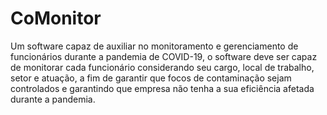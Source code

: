 # CoMonitor
Um software capaz de auxiliar no monitoramento e gerenciamento de funcionários durante a pandemia de COVID-19, o software deve ser capaz de monitorar cada funcionário considerando seu cargo, local de trabalho, setor e atuação, a fim de garantir que focos de contaminação sejam controlados e garantindo que empresa não tenha a sua eficiência afetada durante a pandemia.
